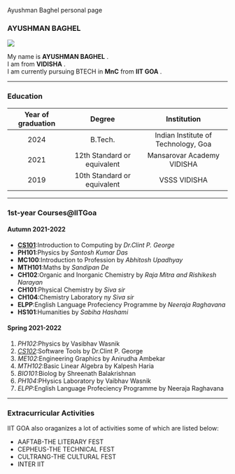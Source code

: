 Ayushman Baghel personal page

### AYUSHMAN BAGHEL

![](E:\Ayushmann-B.github.io\img\DSC_9491.jpg)

My name is **AYUSHMAN BAGHEL** .  
I am from **VIDISHA** .  
I am currently pursuing BTECH in **MnC** from **IIT GOA** .  

* * *

### Education

| Year of graduation |           Degree            |                Institution                |
| :----------------: | :-------------------------: | :---------------------------------------: |
|        2024        |           B.Tech.           |    Indian Institute of Technology, Goa    |
|        2021        | 12th Standard or equivalent | Mansarovar Academy VIDISHA |
|        2019        | 10th Standard or equivalent | VSSS VIDISHA |

* * *

### 1st-year Courses@IITGoa

#### Autumn 2021-2022

*   [**CS101**](https://clintpgeorge.github.io/cs-101/autumn-2021/):Introduction to Computing by _Dr.Clint P. George_
*   **PH101**:Physics by _Santosh Kumar Das_
*   **MC100**:Introduction to Profession by _Abhitosh Upadhyay_
*   **MTH101**:Maths by _Sandipan De_
*   **CH102**:Organic and Inorganic Chemistry by _Raja Mitra and Rishikesh Narayan_
*   **CH101**:Physical Chemistry by _Siva sir_
*   **CH104**:Chemistry Laboratory ny _Siva sir_
*   **ELPP**:English Language Profeciency Programme by _Neeraja Raghavana_
*   **HS101**:Humanities by _Sabiha Hashami_

#### Spring 2021-2022

1.  _PH102_:Physics by Vasibhav Wasnik
2.  [_CS102_](https://clintpgeorge.github.io/cs-102/spring-2022/):Software Tools by Dr.Clint P. George
3.  _ME102_:Engineering Graphics by Anirudha Ambekar
4.  _MTH102_:Basic Linear Algebra by Kalpesh Haria
5.  _BIO101_:Biolog by Shreenath Balakrishnan
6.  _PH104_:PHysics Laboratory by Vaibhav Wasnik
7.  _ELPP_:English Language Profeciency Programme by Neeraja Raghavana

* * *

### Extracurricular Activities

IIT GOA also oraganizes a lot of activities some of which are listed below:

*   AAFTAB-THE LITERARY FEST
*   CEPHEUS-THE TECHNICAL FEST
*   CULTRANG-THE CULTURAL FEST
*   INTER IIT
